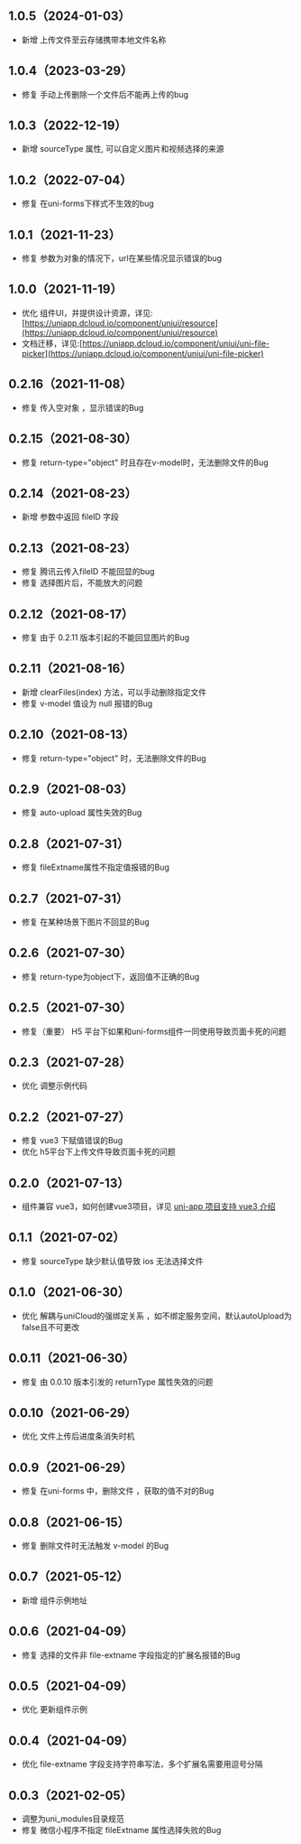 ## 1.0.5（2024-01-03）
- 新增 上传文件至云存储携带本地文件名称
## 1.0.4（2023-03-29）
- 修复 手动上传删除一个文件后不能再上传的bug
## 1.0.3（2022-12-19）
- 新增 sourceType 属性, 可以自定义图片和视频选择的来源
## 1.0.2（2022-07-04）
- 修复 在uni-forms下样式不生效的bug
## 1.0.1（2021-11-23）
- 修复 参数为对象的情况下，url在某些情况显示错误的bug
## 1.0.0（2021-11-19）
- 优化 组件UI，并提供设计资源，详见:[https://uniapp.dcloud.io/component/uniui/resource](https://uniapp.dcloud.io/component/uniui/resource)
- 文档迁移，详见:[https://uniapp.dcloud.io/component/uniui/uni-file-picker](https://uniapp.dcloud.io/component/uniui/uni-file-picker)
## 0.2.16（2021-11-08）
- 修复 传入空对象 ，显示错误的Bug
## 0.2.15（2021-08-30）
- 修复 return-type="object" 时且存在v-model时，无法删除文件的Bug
## 0.2.14（2021-08-23）
- 新增 参数中返回 fileID 字段
## 0.2.13（2021-08-23）
- 修复 腾讯云传入fileID 不能回显的bug
- 修复 选择图片后，不能放大的问题
## 0.2.12（2021-08-17）
- 修复 由于 0.2.11 版本引起的不能回显图片的Bug
## 0.2.11（2021-08-16）
- 新增 clearFiles(index) 方法，可以手动删除指定文件
- 修复 v-model 值设为 null 报错的Bug
## 0.2.10（2021-08-13）
- 修复 return-type="object" 时，无法删除文件的Bug
## 0.2.9（2021-08-03）
- 修复 auto-upload 属性失效的Bug
## 0.2.8（2021-07-31）
- 修复 fileExtname属性不指定值报错的Bug
## 0.2.7（2021-07-31）
- 修复 在某种场景下图片不回显的Bug
## 0.2.6（2021-07-30）
- 修复 return-type为object下，返回值不正确的Bug
## 0.2.5（2021-07-30）
- 修复（重要） H5 平台下如果和uni-forms组件一同使用导致页面卡死的问题
## 0.2.3（2021-07-28）
- 优化 调整示例代码
## 0.2.2（2021-07-27）
- 修复 vue3 下赋值错误的Bug
- 优化 h5平台下上传文件导致页面卡死的问题
## 0.2.0（2021-07-13）
- 组件兼容 vue3，如何创建vue3项目，详见 [uni-app 项目支持 vue3 介绍](https://ask.dcloud.net.cn/article/37834)
## 0.1.1（2021-07-02）
- 修复 sourceType 缺少默认值导致 ios 无法选择文件
## 0.1.0（2021-06-30）
- 优化 解耦与uniCloud的强绑定关系 ，如不绑定服务空间，默认autoUpload为false且不可更改
## 0.0.11（2021-06-30）
- 修复 由 0.0.10 版本引发的 returnType 属性失效的问题
## 0.0.10（2021-06-29）
- 优化 文件上传后进度条消失时机
## 0.0.9（2021-06-29）
- 修复 在uni-forms 中，删除文件 ，获取的值不对的Bug
## 0.0.8（2021-06-15）
- 修复 删除文件时无法触发 v-model 的Bug
## 0.0.7（2021-05-12）
- 新增 组件示例地址
## 0.0.6（2021-04-09）
- 修复 选择的文件非 file-extname 字段指定的扩展名报错的Bug
## 0.0.5（2021-04-09）
- 优化 更新组件示例
## 0.0.4（2021-04-09）
- 优化 file-extname 字段支持字符串写法，多个扩展名需要用逗号分隔
## 0.0.3（2021-02-05）
- 调整为uni_modules目录规范
- 修复 微信小程序不指定 fileExtname 属性选择失败的Bug
